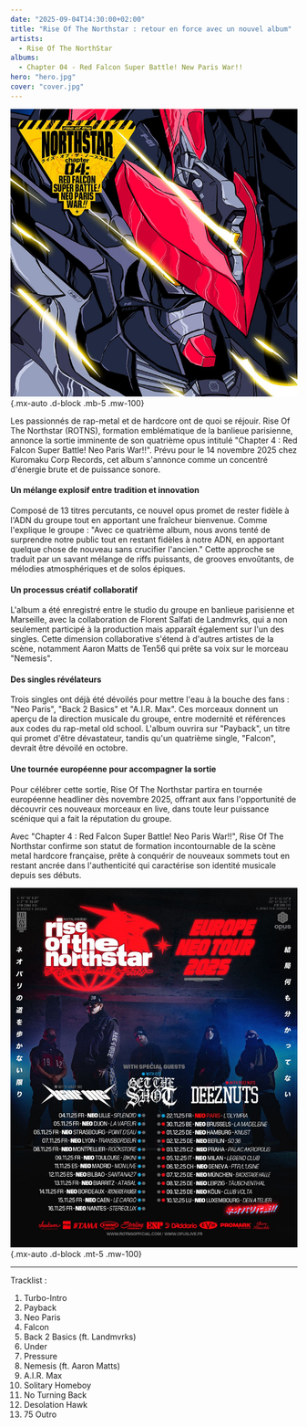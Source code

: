 ```yaml
---
date: "2025-09-04T14:30:00+02:00"
title: "Rise Of The Northstar : retour en force avec un nouvel album"
artists:
  - Rise Of The NorthStar
albums:
  - Chapter 04 - Red Falcon Super Battle! New Paris War!!
hero: "hero.jpg"
cover: "cover.jpg"
---
```


![Chapter 04 - Red Falcon Super Battle! New Paris War!!](cover.jpg)
{.mx-auto .d-block .mb-5 .mw-100}

Les passionnés de rap-metal et de hardcore ont de quoi se réjouir. Rise Of The Northstar (ROTNS), formation emblématique
de la banlieue parisienne, annonce la sortie imminente de son quatrième opus intitulé "Chapter 4 : Red Falcon Super
Battle! Neo Paris War!!". Prévu pour le 14 novembre 2025 chez Kuromaku Corp Records, cet album s'annonce comme un
concentré d'énergie brute et de puissance sonore.

#### Un mélange explosif entre tradition et innovation

Composé de 13 titres percutants, ce nouvel opus promet de rester fidèle à l'ADN du groupe tout en apportant une
fraîcheur bienvenue. Comme l'explique le groupe : "Avec ce quatrième album, nous avons tenté de surprendre notre public
tout en restant fidèles à notre ADN, en apportant quelque chose de nouveau sans crucifier l'ancien." Cette approche se
traduit par un savant mélange de riffs puissants, de grooves envoûtants, de mélodies atmosphériques et de solos épiques.

#### Un processus créatif collaboratif

L'album a été enregistré entre le studio du groupe en banlieue parisienne et Marseille, avec la collaboration de Florent
Salfati de Landmvrks, qui a non seulement participé à la production mais apparaît également sur l'un des singles. Cette
dimension collaborative s'étend à d'autres artistes de la scène, notamment Aaron Matts de Ten56 qui prête sa voix sur le
morceau "Nemesis".

#### Des singles révélateurs

Trois singles ont déjà été dévoilés pour mettre l'eau à la bouche des fans : "Neo Paris", "Back 2 Basics" et "A.I.R.
Max". Ces morceaux donnent un aperçu de la direction musicale du groupe, entre modernité et références aux codes du
rap-metal old school. L'album ouvrira sur "Payback", un titre qui promet d'être dévastateur, tandis qu'un quatrième
single, "Falcon", devrait être dévoilé en octobre.

#### Une tournée européenne pour accompagner la sortie

Pour célébrer cette sortie, Rise Of The Northstar partira en tournée européenne headliner dès novembre 2025, offrant aux
fans l'opportunité de découvrir ces nouveaux morceaux en live, dans toute leur puissance scénique qui a fait la
réputation du groupe.

Avec "Chapter 4 : Red Falcon Super Battle! Neo Paris War!!", Rise Of The Northstar confirme son statut de formation
incontournable de la scène metal hardcore française, prête à conquérir de nouveaux sommets tout en restant ancrée dans
l'authenticité qui caractérise son identité musicale depuis ses débuts.

![Tournée européenne ROTNS](tour-2025.jpg)
{.mx-auto .d-block .mt-5 .mw-100}

---

Tracklist :
01. Turbo-Intro
02. Payback
03. Neo Paris
04. Falcon
05. Back 2 Basics (ft. Landmvrks)
06. Under
07. Pressure
08. Nemesis (ft. Aaron Matts)
09. A.I.R. Max
10. Solitary Homeboy
11. No Turning Back
12. Desolation Hawk
13. 75 Outro
